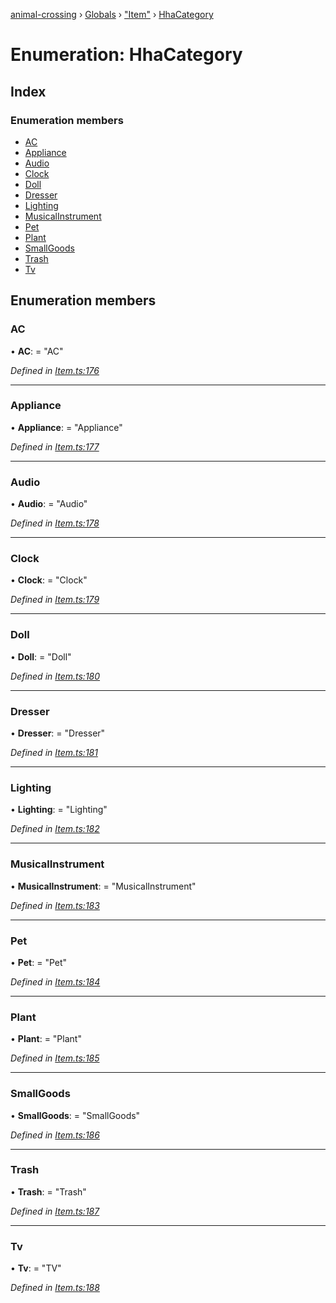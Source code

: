 [animal-crossing](../README.md) › [Globals](../globals.md) › ["Item"](../modules/_item_.md) › [HhaCategory](_item_.hhacategory.md)

# Enumeration: HhaCategory

## Index

### Enumeration members

* [AC](_item_.hhacategory.md#ac)
* [Appliance](_item_.hhacategory.md#appliance)
* [Audio](_item_.hhacategory.md#audio)
* [Clock](_item_.hhacategory.md#clock)
* [Doll](_item_.hhacategory.md#doll)
* [Dresser](_item_.hhacategory.md#dresser)
* [Lighting](_item_.hhacategory.md#lighting)
* [MusicalInstrument](_item_.hhacategory.md#musicalinstrument)
* [Pet](_item_.hhacategory.md#pet)
* [Plant](_item_.hhacategory.md#plant)
* [SmallGoods](_item_.hhacategory.md#smallgoods)
* [Trash](_item_.hhacategory.md#trash)
* [Tv](_item_.hhacategory.md#tv)

## Enumeration members

###  AC

• **AC**: = "AC"

*Defined in [Item.ts:176](https://github.com/Norviah/animal-crossing/blob/4ac4ba9/module/types/Item.ts#L176)*

___

###  Appliance

• **Appliance**: = "Appliance"

*Defined in [Item.ts:177](https://github.com/Norviah/animal-crossing/blob/4ac4ba9/module/types/Item.ts#L177)*

___

###  Audio

• **Audio**: = "Audio"

*Defined in [Item.ts:178](https://github.com/Norviah/animal-crossing/blob/4ac4ba9/module/types/Item.ts#L178)*

___

###  Clock

• **Clock**: = "Clock"

*Defined in [Item.ts:179](https://github.com/Norviah/animal-crossing/blob/4ac4ba9/module/types/Item.ts#L179)*

___

###  Doll

• **Doll**: = "Doll"

*Defined in [Item.ts:180](https://github.com/Norviah/animal-crossing/blob/4ac4ba9/module/types/Item.ts#L180)*

___

###  Dresser

• **Dresser**: = "Dresser"

*Defined in [Item.ts:181](https://github.com/Norviah/animal-crossing/blob/4ac4ba9/module/types/Item.ts#L181)*

___

###  Lighting

• **Lighting**: = "Lighting"

*Defined in [Item.ts:182](https://github.com/Norviah/animal-crossing/blob/4ac4ba9/module/types/Item.ts#L182)*

___

###  MusicalInstrument

• **MusicalInstrument**: = "MusicalInstrument"

*Defined in [Item.ts:183](https://github.com/Norviah/animal-crossing/blob/4ac4ba9/module/types/Item.ts#L183)*

___

###  Pet

• **Pet**: = "Pet"

*Defined in [Item.ts:184](https://github.com/Norviah/animal-crossing/blob/4ac4ba9/module/types/Item.ts#L184)*

___

###  Plant

• **Plant**: = "Plant"

*Defined in [Item.ts:185](https://github.com/Norviah/animal-crossing/blob/4ac4ba9/module/types/Item.ts#L185)*

___

###  SmallGoods

• **SmallGoods**: = "SmallGoods"

*Defined in [Item.ts:186](https://github.com/Norviah/animal-crossing/blob/4ac4ba9/module/types/Item.ts#L186)*

___

###  Trash

• **Trash**: = "Trash"

*Defined in [Item.ts:187](https://github.com/Norviah/animal-crossing/blob/4ac4ba9/module/types/Item.ts#L187)*

___

###  Tv

• **Tv**: = "TV"

*Defined in [Item.ts:188](https://github.com/Norviah/animal-crossing/blob/4ac4ba9/module/types/Item.ts#L188)*
